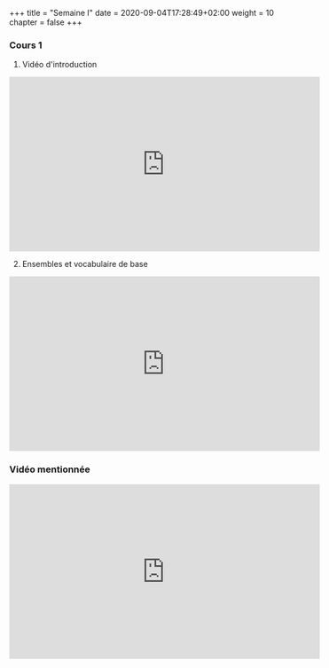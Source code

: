 +++
  title = "Semaine I"
  date = 2020-09-04T17:28:49+02:00
  weight = 10
  chapter = false
+++


<!--
## Cours disponible le 15 septembre 2020
-->


### Cours 1

1) Vidéo d'introduction 

<iframe width="560" height="315" src="https://www.youtube.com/embed/cw3cKoQDyAA" frameborder="0" allow="accelerometer; autoplay; encrypted-media; gyroscope; picture-in-picture" allowfullscreen></iframe>


2) Ensembles et vocabulaire de base 

<iframe width="560" height="315" src="https://www.youtube.com/embed/6sCXvzcVZnM" frameborder="0" allow="accelerometer; autoplay; encrypted-media; gyroscope; picture-in-picture" allowfullscreen></iframe>


### Vidéo mentionnée

<iframe width="560" height="315" src="https://www.youtube.com/embed/w-I6XTVZXww" frameborder="0" allow="accelerometer; autoplay; encrypted-media; gyroscope; picture-in-picture" allowfullscreen></iframe>


<!--
<iframe width="560" height="315"
src="https://www.youtube.com/embed/MUQfKFzIOeU" 
frameborder="0" 
allow="accelerometer; autoplay; encrypted-media; gyroscope; picture-in-picture" 
allowfullscreen></iframe>
-->

<!--
to insert a gif, must save the gice into a folder in which the gif will appear.



![Dance](/basics/dance.gif?classes=shadow)

![Alt Text](https://media.giphy.com/media/vFKqnCdLPNOKc/giphy.gif?width=500px)
-->

<!--
to insert a youtube video


[![Everything Is AWESOME](https://yt-embed.herokuapp.com/embed?v=imu9AooxLSg)](https://www.youtube.com/watch?v=imu9AooxLSg "Everything Is AWESOME")




<div style="text-align: center"> your-text-here </div><iframe width="560" height="315" src="https://www.youtube.com/embed/imu9AooxLSg" frameborder="0" allow="accelerometer; autoplay; encrypted-media; gyroscope; picture-in-picture" allowfullscreen></iframe></div>
-->